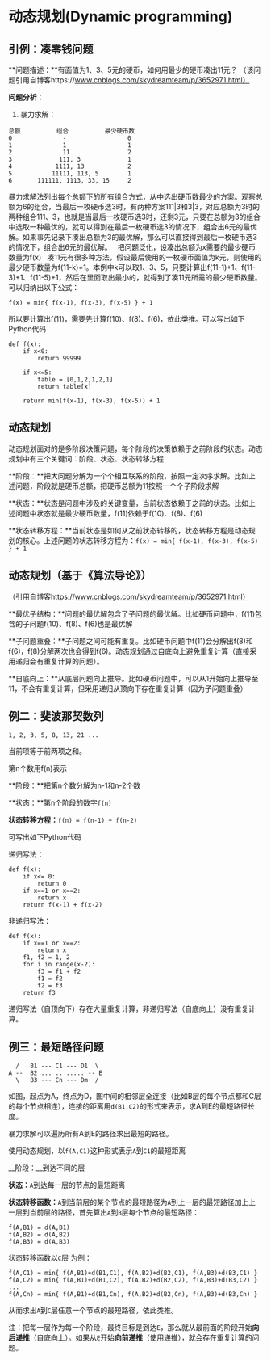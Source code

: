 # 动态规划(Dynamic programming)

## 引例：凑零钱问题

**问题描述：**有面值为1、3、5元的硬币，如何用最少的硬币凑出11元？
（该问题引用自博客https://www.cnblogs.com/skydreamteam/p/3652971.html）

**问题分析：**
1. 暴力求解：
```
总额          组合          最少硬币数
0              -                 0
1              1                 1
2              11                2
3             111, 3             1
4            1111, 13            2
5           11111, 113, 5        1
6       111111, 1113, 33, 15     2
```
 暴力求解法列出每个总额下的所有组合方式，从中选出硬币数最少的方案。观察总额为6的组合，当最后一枚硬币选3时，有两种方案111|3和3|3，对应总额为3时的两种组合111、3，也就是当最后一枚硬币选3时，还剩3元，只要在总额为3的组合中选取一种最优的，就可以得到在最后一枚硬币选3的情况下，组合出6元的最优解。如果事先记录下凑出总额为3的最优解，那么可以直接得到最后一枚硬币选3的情况下，组合出6元的最优解。
&nbsp;
把问题泛化，设凑出总额为x需要的最少硬币数量为f(x)
&nbsp;
凑11元有很多种方法，假设最后使用的一枚硬币面值为k元，则使用的最少硬币数量为f(11-k)+1。本例中k可以取1、3、5，只要计算出f(11-1)+1、f(11-3)+1、f(11-5)+1，然后在里面取出最小的，就得到了凑11元所需的最少硬币数量。可以归纳出以下公式：
```
f(x) = min{ f(x-1), f(x-3), f(x-5) } + 1
```
所以要计算出f(11)，需要先计算f(10)、f(8)、f(6)，依此类推。可以写出如下Python代码
```
def f(x):
    if x<0:
        return 99999

    if x<=5:
        table = [0,1,2,1,2,1]
        return table[x]

    return min(f(x-1), f(x-3), f(x-5)) + 1
```

## 动态规划
动态规划面对的是多阶段决策问题，每个阶段的决策依赖于之前阶段的状态。动态规划中有三个关键词：阶段、状态、状态转移方程
&nbsp;

**阶段：**把大问题分解为一个个相互联系的阶段，按照一定次序求解。比如上述问题，阶段就是硬币总额，把硬币总额为11按照一个个子阶段求解
&nbsp;

**状态：**状态是问题中涉及的关键变量，当前状态依赖于之前的状态。比如上述问题中状态就是最少硬币数量，f(11)依赖于f(10)、f(8)、f(6)
&nbsp;

**状态转移方程：**当前状态是如何从之前状态转移的，状态转移方程是动态规划的核心。上述问题的状态转移方程为：```f(x) = min{ f(x-1), f(x-3), f(x-5) } + 1```

## 动态规划（基于《算法导论》）
（引用自博客https://www.cnblogs.com/skydreamteam/p/3652971.html）
&nbsp;

**最优子结构：**问题的最优解包含了子问题的最优解。比如硬币问题中，f(11)包含的子问题f(10)、f(8)、f(6)也是最优解
&nbsp;

**子问题重叠：**子问题之间可能有重复。比如硬币问题中f(11)会分解出f(8)和f(6)，f(8)分解两次也会得到f(6)。动态规划通过自底向上避免重复计算（直接采用递归会有重复计算的问题）。
&nbsp;

**自底向上：**从底层问题向上推导。比如硬币问题中，可以从1开始向上推导至11，不会有重复计算，但采用递归从顶向下存在重复计算（因为子问题重叠）

## 例二：斐波那契数列
```
1, 2, 3, 5, 8, 13, 21 ...
```
当前项等于前两项之和。

第n个数用f(n)表示

**阶段：**把第n个数分解为n-1和n-2个数

**状态：**第n个阶段的数字```f(n)```

**状态转移方程：**```f(n) = f(n-1) + f(n-2)```

可写出如下Python代码

递归写法：
```
def f(x):
    if x<= 0:
        return 0
    if x==1 or x==2:
        return x
    return f(x-1) + f(x-2)
```

非递归写法：
```
def f(x):
    if x==1 or x==2:
        return x
    f1, f2 = 1, 2
    for i in range(x-2):
        f3 = f1 + f2
        f1 = f2
        f2 = f3
    return f3
```

递归写法（自顶向下）存在大量重复计算，非递归写法（自底向上）没有重复计算。

## 例三：最短路径问题
```
  /   B1 --- C1 --- D1  \
A --  B2 ... .. ..... -- E
  \   B3 --- Cn --- Dm  /
```
如图，起点为A，终点为D，图中间的相邻层全连接（比如B层的每个节点都和C层的每个节点相连），连接的距离用```d(B1,C2)```的形式来表示，求A到E的最短路径长度。
&nbsp;

暴力求解可以遍历所有A到E的路径求出最短的路径。

使用动态规划，以```f(A,C1)```这种形式表示```A```到```C1```的最短距离

__阶段：__到达不同的层

**状态：**```A```到达每一层的节点的最短距离

**状态转移函数：**```A```到当前层的某个节点的最短路径为```A```到上一层的最短路径加上上一层到当前层的路径，首先算出```A```到```B```层每个节点的最短路径：
```
f(A,B1) = d(A,B1)
f(A,B2) = d(A,B2)
f(A,B3) = d(A,B3)
```

状态转移函数以```C```层 为例：
```
f(A,C1) = min{ f(A,B1)+d(B1,C1), f(A,B2)+d(B2,C1), f(A,B3)+d(B3,C1) }
f(A,C2) = min{ f(A,B1)+d(B1,C2), f(A,B2)+d(B2,C2), f(A,B3)+d(B3,C2) }
...
f(A,Cn) = min{ f(A,B1)+d(B1,Cn), f(A,B2)+d(B2,Cn), f(A,B3)+d(B3,Cn) }
```
从而求出```A```到```C```层任意一个节点的最短路径，依此类推。

注：把每一层作为每一个阶段，最终目标是到达```E```，那么就从最前面的阶段开始**向后递推**（自底向上）。如果从```E```开始**向前递推**（使用递推），就会存在重复计算的问题。
